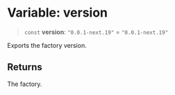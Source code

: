 # Variable: version

> `const` **version**: `"0.0.1-next.19"` = `"0.0.1-next.19"`

Exports the factory version.

## Returns

The factory.
